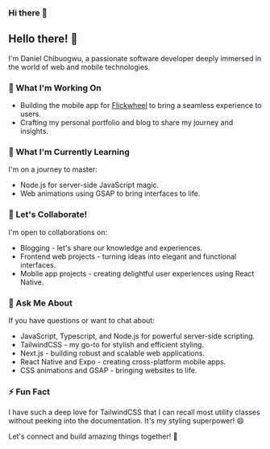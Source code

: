 ### Hi there 👋

<!--
**daniel-chibuogwu/daniel-chibuogwu** is a ✨ _special_ ✨ repository because its `README.md` (this file) appears on your GitHub profile.
-->


<!--

- 🔭 I’m currently working on building Flickwheel's Mobile App, My Personal Portfolio and Blog
- 🌱 I’m currently learning NodeJs and Web animations using GSAP
- 👯 I’m looking to collaborate on blogs, frontend web and mobile app projects
- 🤔 I’m looking for help with react and react native bugs for both web and mobile applications
- 💬 Ask me about Javascript, TailwindCSS, Typescript, NextJS, React Native, Expo, css animations, GSAP and  NodeJS.
- ⚡ Fun fact: I Love TailwindCSS so much that I can remember most utility classes without looking at the docs😄
-->


## Hello there! 👋

I'm Daniel Chibuogwu, a passionate software developer deeply immersed in the world of web and mobile technologies.

### 🔭 What I'm Working On

- Building the mobile app for [Flickwheel](#) to bring a seamless experience to users.
- Crafting my personal portfolio and blog to share my journey and insights.

### 🌱 What I'm Currently Learning

I'm on a journey to master:

- Node.js for server-side JavaScript magic.
- Web animations using GSAP to bring interfaces to life.

### 👯 Let's Collaborate!

I'm open to collaborations on:

- Blogging - let's share our knowledge and experiences.
- Frontend web projects - turning ideas into elegant and functional interfaces.
- Mobile app projects - creating delightful user experiences using React Native.


### 💬 Ask Me About

If you have questions or want to chat about:

- JavaScript, Typescript, and Node.js for powerful server-side scripting.
- TailwindCSS - my go-to for stylish and efficient styling.
- Next.js - building robust and scalable web applications.
- React Native and Expo - creating cross-platform mobile apps.
- CSS animations and GSAP - bringing websites to life.

### ⚡ Fun Fact

I have such a deep love for TailwindCSS that I can recall most utility classes without peeking into the documentation. It's my styling superpower! 😄

Let's connect and build amazing things together! 🚀

